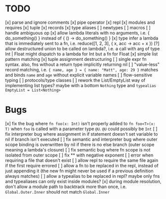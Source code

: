 # TODO

[x] parse and ignore comments
[x] pipe operator
[x] repl
[x] modules and requires
[x] tuple
[x] records
[x] type aliases
[ ] newtypes
[ ] macros
[ ] handle ambiguous op
[x] allow lambda literals with no arguments, i.e. { do_something() } instead of { () -> do_something() }
[x] type infer a lambda that is immediately sent to a fn, i.e. reduce([1, 2, 3], { x, acc -> acc + x })
[?] allow destructured union to be called on lambda?, i.e. a call with arg of type Int | Float might dispatch to a lambda for Int but a fn for Float
[x] simple list pattern matching
[x] tuple assignment destructuring
[ ] single expr fn syntax. also, fns without a return type implicitly returning nil
[ ] "value-less" record matching, i.e. `{ name, age } = { name: "Matt", age: 29 }` matches and binds `name` and `age` without explicit variable names
[ ] flow-sensitive typing
[ ] protocols/type classes
[ ] rework the List<T>/EmptyList way of implementing list types? maybe with a bottom `Nothing` type and `typealias EmptyList = List<Nothing>`

# Bugs

[x] fix the bug where `fn foo(x: Int)` isn't properly added to `fn foo<T>(x: T)` when `foo` is called with a parameter type `@U`. `@U` could possibly be `Int`
[ ] fix interpreter bug where assignment in if statement doesn't set variable to nil if branch isn't executed
[ ] fix semantic and interpreter bug where outer scope binding is overwritten by nil if there is no else branch (outer scope meaning a lambda's closure)
[ ] fix semantic bug where fn scope is not isolated from outer scope
[ ] fix ** with negative exponent
[ ] error when requiring a file that doesn't exist
[ ] allow repl to require the same file again if the first require errored
[ ] allow a fn to be replaced in the repl, instead of just appending it (the new fn might never be used if a previous definition always matches)
[ ] allow a typealias to be replaced in repl? maybe only fns and typealiases can only exist inside modules?
[x] during module resolution, don't allow a module path to backtrack more than once, i.e. `Global.Outer.Inner` should not match `Global.Inner`

